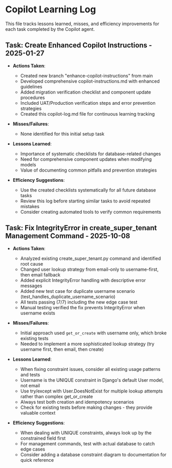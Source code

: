 # Copilot Learning Log

This file tracks lessons learned, misses, and efficiency improvements for each task completed by the Copilot agent.

## Task: Create Enhanced Copilot Instructions - 2025-01-27

- **Actions Taken**: 
  - Created new branch "enhance-copilot-instructions" from main
  - Developed comprehensive copilot-instructions.md with enhanced guidelines
  - Added migration verification checklist and component update procedures
  - Included UAT/Production verification steps and error prevention strategies
  - Created this copilot-log.md file for continuous learning tracking

- **Misses/Failures**: 
  - None identified for this initial setup task

- **Lessons Learned**: 
  - Importance of systematic checklists for database-related changes
  - Need for comprehensive component updates when modifying models
  - Value of documenting common pitfalls and prevention strategies

- **Efficiency Suggestions**: 
  - Use the created checklists systematically for all future database tasks
  - Review this log before starting similar tasks to avoid repeated mistakes
  - Consider creating automated tools to verify common requirements

## Task: Fix IntegrityError in create_super_tenant Management Command - 2025-10-08

- **Actions Taken**: 
  - Analyzed existing create_super_tenant.py command and identified root cause
  - Changed user lookup strategy from email-only to username-first, then email fallback
  - Added explicit IntegrityError handling with descriptive error messages
  - Added new test case for duplicate username scenario (test_handles_duplicate_username_scenario)
  - All tests passing (7/7) including the new edge case test
  - Manual testing verified the fix prevents IntegrityError when username exists

- **Misses/Failures**: 
  - Initial approach used `get_or_create` with username only, which broke existing tests
  - Needed to implement a more sophisticated lookup strategy (try username first, then email, then create)

- **Lessons Learned**: 
  - When fixing constraint issues, consider all existing usage patterns and tests
  - Username is the UNIQUE constraint in Django's default User model, not email
  - Use try/except with User.DoesNotExist for multiple lookup attempts rather than complex get_or_create
  - Always test both creation and idempotency scenarios
  - Check for existing tests before making changes - they provide valuable context

- **Efficiency Suggestions**: 
  - When dealing with UNIQUE constraints, always look up by the constrained field first
  - For management commands, test with actual database to catch edge cases
  - Consider adding a database constraint diagram to documentation for quick reference